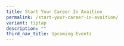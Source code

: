 ```yaml
---
title: Start Your Career In Avaition
permalink: /start-your-career-in-avaition/
variant: tiptap
description: ""
third_nav_title: Upcoming Events
---
```


